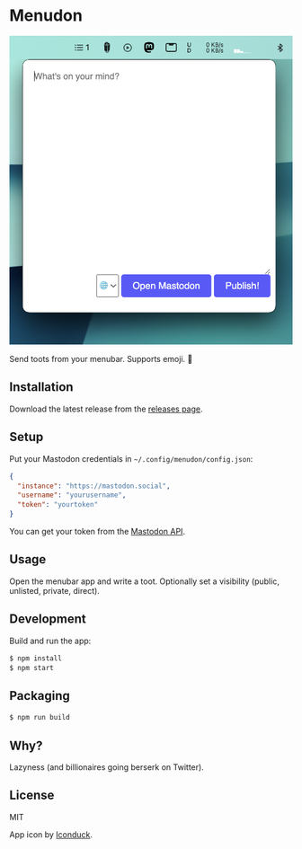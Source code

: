 # Menudon

![Screenshot](assets/screenshot.png)

Send toots from your menubar. Supports emoji. 🐘

## Installation

Download the latest release from the [releases page](https://github.com/mre/menudon/releases).

## Setup

Put your Mastodon credentials in `~/.config/menudon/config.json`:

```json
{
  "instance": "https://mastodon.social",
  "username": "yourusername",
  "token": "yourtoken"
}
```

You can get your token from the [Mastodon API](https://mastodon.social/settings/applications).

## Usage

Open the menubar app and write a toot.
Optionally set a visibility (public, unlisted, private, direct).

## Development

Build and run the app:

```bash
$ npm install
$ npm start
```

## Packaging

```bash
$ npm run build
```

## Why?

Lazyness (and billionaires going berserk on Twitter).

## License

MIT

App icon by [Iconduck](https://iconduck.com/icons/1891/mastodon).
